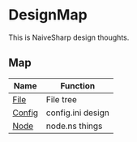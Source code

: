 # DesignMap

This is NaiveSharp design thoughts.

## Map

| Name | Function |
| ---- | -------- |
| [File](File.md) | File tree |
| [Config](Config.md) | config.ini design |
| [Node](Node.md) | node.ns things |
